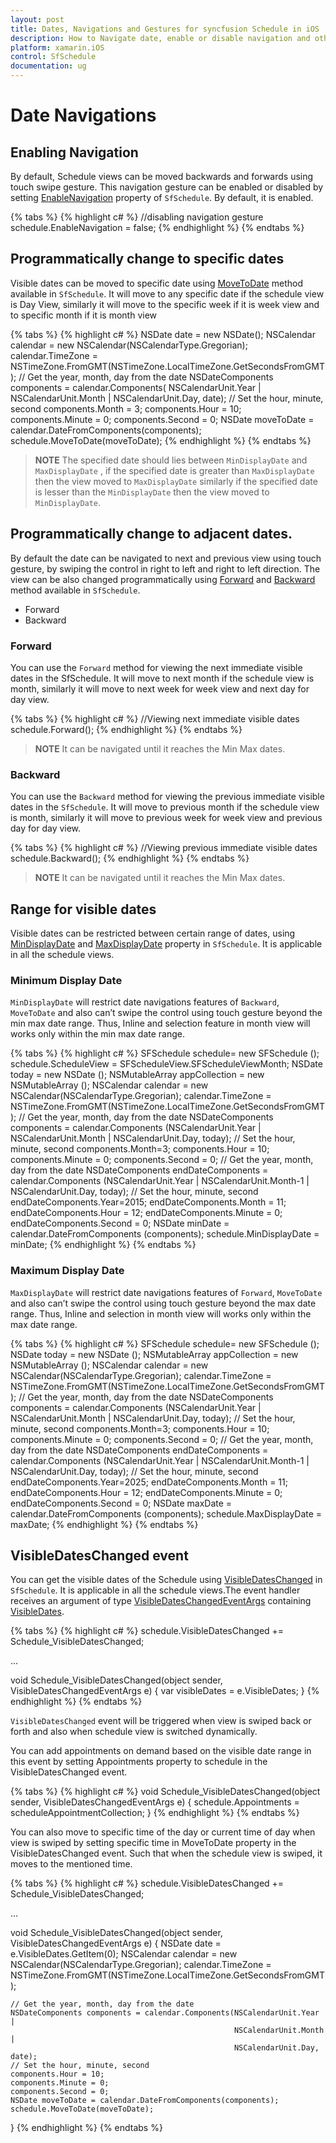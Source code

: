 ```yaml
---
layout: post
title: Dates, Navigations and Gestures for syncfusion Schedule in iOS
description: How to Navigate date, enable or disable navigation and other functionalities of Schedule control in Xamarin.iOS.
platform: xamarin.iOS
control: SfSchedule
documentation: ug
---
```


# Date Navigations

## Enabling Navigation 
By default, Schedule views can be moved backwards and forwards using touch swipe gesture. This navigation gesture can be enabled or disabled by setting [EnableNavigation](https://help.syncfusion.com/cr/cref_files/xamarin-ios/Syncfusion.SfSchedule.iOS~Syncfusion.SfSchedule.iOS.SFSchedule~EnableNavigation.html) property of `SfSchedule`. By default, it is enabled.

{% tabs %}
{% highlight c# %}
//disabling navigation gesture
schedule.EnableNavigation = false;
{% endhighlight %}
{% endtabs %}


## Programmatically change to specific dates 
Visible dates can be moved to specific date using [MoveToDate](https://help.syncfusion.com/cr/cref_files/xamarin-ios/Syncfusion.SfSchedule.iOS~Syncfusion.SfSchedule.iOS.SFSchedule~MoveToDate.html) method available in `SfSchedule`. It will move to any specific date if the schedule view is Day View, similarly it will move to the specific week if it is week view and to specific month if it is month view

{% tabs %}
{% highlight c# %}
NSDate date = new NSDate();
NSCalendar calendar = new NSCalendar(NSCalendarType.Gregorian);
calendar.TimeZone = NSTimeZone.FromGMT(NSTimeZone.LocalTimeZone.GetSecondsFromGMT);
// Get the year, month, day from the date
NSDateComponents components = calendar.Components(
NSCalendarUnit.Year | NSCalendarUnit.Month | NSCalendarUnit.Day, date);
// Set the hour, minute, second
components.Month = 3;
components.Hour = 10;
components.Minute = 0;
components.Second = 0;
NSDate moveToDate = calendar.DateFromComponents(components);
schedule.MoveToDate(moveToDate);
{% endhighlight %}
{% endtabs %}

>**NOTE**
The specified date should lies between `MinDisplayDate` and `MaxDisplayDate` , if  the specified date is greater than `MaxDisplayDate` then the view moved to `MaxDisplayDate` similarly if the specified date is lesser than the `MinDisplayDate` then the view moved to `MinDisplayDate`.

## Programmatically change to adjacent dates.
By default the date can be navigated to next and previous view using touch gesture, by swiping the control in right to left and right to left direction. The view can be also changed programmatically using [Forward](https://help.syncfusion.com/cr/cref_files/xamarin-ios/Syncfusion.SfSchedule.iOS~Syncfusion.SfSchedule.iOS.SFSchedule~Forward.html) and [Backward](https://help.syncfusion.com/cr/cref_files/xamarin-ios/Syncfusion.SfSchedule.iOS~Syncfusion.SfSchedule.iOS.SFSchedule~Backward.html) method available in `SfSchedule`. 

*  	Forward
*	Backward

### Forward
You can use the `Forward` method for viewing the next immediate visible dates in the SfSchedule. It will move to next month if the schedule view is month, similarly it will move to next week for week view and next day for day view.

{% tabs %}
{% highlight c# %}
//Viewing next immediate visible dates
schedule.Forward();
{% endhighlight %}
{% endtabs %}

>**NOTE**
It can be navigated until it reaches the Min Max dates.

### Backward
You can use the `Backward` method for viewing the previous immediate visible dates in the `SfSchedule`. It will move to previous month if the schedule view is month, similarly it will move to previous week for week view and previous day for day view.

{% tabs %}
{% highlight c# %}
           //Viewing previous immediate visible dates
            schedule.Backward();
{% endhighlight %}
{% endtabs %}

>**NOTE**
It can be navigated until it reaches the Min Max dates.

## Range for visible dates
Visible dates can be restricted between certain range of dates, using [MinDisplayDate](https://help.syncfusion.com/cr/cref_files/xamarin-ios/Syncfusion.SfSchedule.iOS~Syncfusion.SfSchedule.iOS.SFSchedule~MinDisplayDate.html)  and [MaxDisplayDate](https://help.syncfusion.com/cr/cref_files/xamarin-ios/Syncfusion.SfSchedule.iOS~Syncfusion.SfSchedule.iOS.SFSchedule~MaxDisplayDate.html)  property in `SfSchedule`. It is applicable in all the schedule views.

### Minimum Display Date
`MinDisplayDate` will restrict date navigations features of `Backward`, `MoveToDate` and also can’t swipe the control using touch gesture beyond the min max date range. Thus, Inline and selection feature in month view will works only within the min max date range.

{% tabs %}
{% highlight c# %}
SFSchedule schedule= new SFSchedule ();
schedule.ScheduleView = SFScheduleView.SFScheduleViewMonth;
NSDate today = new NSDate ();
NSMutableArray appCollection = new NSMutableArray ();
NSCalendar calendar = new NSCalendar(NSCalendarType.Gregorian);
calendar.TimeZone = NSTimeZone.FromGMT(NSTimeZone.LocalTimeZone.GetSecondsFromGMT);
// Get the year, month, day from the date
NSDateComponents components = calendar.Components (NSCalendarUnit.Year |
                                                   NSCalendarUnit.Month |
                                                   NSCalendarUnit.Day, today);
// Set the hour, minute, second
components.Month=3;
components.Hour = 10;
components.Minute = 0;
components.Second = 0;
// Get the year, month, day from the date
NSDateComponents endDateComponents = calendar.Components (NSCalendarUnit.Year |
                                                          NSCalendarUnit.Month-1 |
                                                          NSCalendarUnit.Day, today);
// Set the hour, minute, second
endDateComponents.Year=2015;
endDateComponents.Month = 11;
endDateComponents.Hour = 12;
endDateComponents.Minute = 0;
endDateComponents.Second = 0;
NSDate minDate = calendar.DateFromComponents (components);
schedule.MinDisplayDate = minDate;
{% endhighlight %}
{% endtabs %}

### Maximum Display Date
`MaxDisplayDate` will restrict date navigations features of `Forward`, `MoveToDate` and also can’t swipe the control using touch gesture beyond the max date range. Thus, Inline and selection in month view will works only within the max date range.

{% tabs %}
{% highlight c# %}
SFSchedule schedule= new SFSchedule ();
NSDate today = new NSDate ();
NSMutableArray appCollection = new NSMutableArray ();
NSCalendar calendar = new NSCalendar(NSCalendarType.Gregorian);
calendar.TimeZone = NSTimeZone.FromGMT(NSTimeZone.LocalTimeZone.GetSecondsFromGMT);
// Get the year, month, day from the date
NSDateComponents components = calendar.Components (NSCalendarUnit.Year |
                                                   NSCalendarUnit.Month |
                                                   NSCalendarUnit.Day, today);
// Set the hour, minute, second
components.Month=3;
components.Hour = 10;
components.Minute = 0;
components.Second = 0;
// Get the year, month, day from the date
NSDateComponents endDateComponents = calendar.Components (NSCalendarUnit.Year |
                                                          NSCalendarUnit.Month-1 |
                                                          NSCalendarUnit.Day, today);
// Set the hour, minute, second
endDateComponents.Year=2025;
endDateComponents.Month = 11;
endDateComponents.Hour = 12;
endDateComponents.Minute = 0;
endDateComponents.Second = 0;
NSDate maxDate = calendar.DateFromComponents (components);
schedule.MaxDisplayDate = maxDate;
{% endhighlight %}
{% endtabs %}

## VisibleDatesChanged event
You can get the visible dates of the Schedule using [VisibleDatesChanged](https://help.syncfusion.com/cr/cref_files/xamarin-ios/Syncfusion.SfSchedule.iOS~Syncfusion.SfSchedule.iOS.SFSchedule~VisibleDatesChanged_EV.html) in `SfSchedule`. It is applicable in all the schedule views.The event handler receives an argument of type [VisibleDatesChangedEventArgs](https://help.syncfusion.com/cr/cref_files/xamarin-ios/Syncfusion.SfSchedule.iOS~Syncfusion.SfSchedule.iOS.VisibleDatesChangedEventArgs.html) containing [VisibleDates](https://help.syncfusion.com/cr/cref_files/xamarin-ios/Syncfusion.SfSchedule.iOS~Syncfusion.SfSchedule.iOS.VisibleDatesChangedEventArgs~VisibleDates.html).

{% tabs %}
{% highlight c# %} 
schedule.VisibleDatesChanged += Schedule_VisibleDatesChanged;

...

void Schedule_VisibleDatesChanged(object sender, VisibleDatesChangedEventArgs e)
{
    var visibleDates = e.VisibleDates;
}
{% endhighlight %}
{% endtabs %}

`VisibleDatesChanged` event will be triggered when view is swiped back or forth and also when schedule view is switched dynamically.

You can add appointments on demand based on the visible date range in this event by setting Appointments property to schedule in the VisibleDatesChanged event.

{% tabs %}
{% highlight c# %}
void Schedule_VisibleDatesChanged(object sender, VisibleDatesChangedEventArgs e)
{
    schedule.Appointments = scheduleAppointmentCollection;
}
{% endhighlight %}
{% endtabs %}

You can also move to specific time of the day or current time of day when view is swiped by setting specific time in MoveToDate property in the VisibleDatesChanged event. Such that when the schedule view is swiped, it moves to the mentioned time.  

{% tabs %}
{% highlight c# %}
schedule.VisibleDatesChanged += Schedule_VisibleDatesChanged;

...

void Schedule_VisibleDatesChanged(object sender, VisibleDatesChangedEventArgs e)
{
    NSDate date = e.VisibleDates.GetItem<NSDate>(0);
    NSCalendar calendar = new NSCalendar(NSCalendarType.Gregorian);
    calendar.TimeZone = NSTimeZone.FromGMT(NSTimeZone.LocalTimeZone.GetSecondsFromGMT);

    // Get the year, month, day from the date
    NSDateComponents components = calendar.Components(NSCalendarUnit.Year |
                                                      NSCalendarUnit.Month |
                                                      NSCalendarUnit.Day, date);
    // Set the hour, minute, second
    components.Hour = 10;
    components.Minute = 0;
    components.Second = 0;
    NSDate moveToDate = calendar.DateFromComponents(components);
    schedule.MoveToDate(moveToDate);
}
{% endhighlight %}
{% endtabs %}

